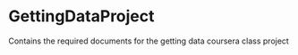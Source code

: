 GettingDataProject
==================

Contains the required documents for the getting data coursera class project
